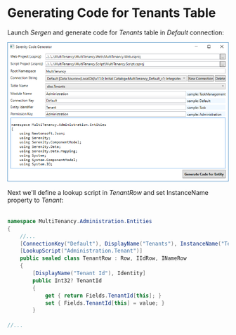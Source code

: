 # Generating Code for Tenants Table

Launch *Sergen* and generate code for *Tenants* table in *Default* connection:

![Tenants Table](img/sergen_tenant.png)

Next we'll define a lookup script in *TenantRow* and set InstanceName property to *Tenant*:

```cs

namespace MultiTenancy.Administration.Entities
{
    //...
    [ConnectionKey("Default"), DisplayName("Tenants"), InstanceName("Tenant"), TwoLevelCached]
    [LookupScript("Administration.Tenant")]
    public sealed class TenantRow : Row, IIdRow, INameRow
    {
        [DisplayName("Tenant Id"), Identity]
        public Int32? TenantId
        {
            get { return Fields.TenantId[this]; }
            set { Fields.TenantId[this] = value; }
        }

//...
```

